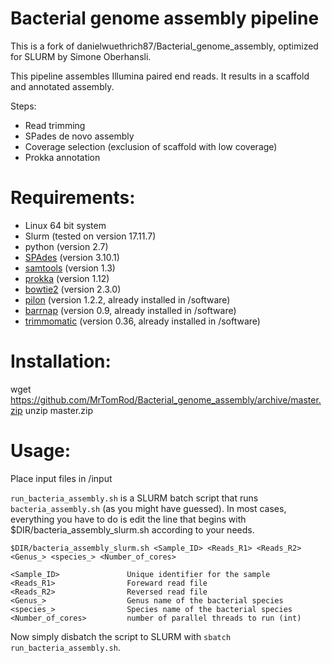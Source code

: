 Bacterial genome assembly pipeline
=======================

This is a fork of danielwuethrich87/Bacterial_genome_assembly, optimized for SLURM by Simone Oberhansli.

This pipeline assembles Illumina paired end reads. It results in a scaffold and annotated assembly.

Steps:
- Read trimming
- SPades de novo assembly
- Coverage selection (exclusion of scaffold with low coverage)
- Prokka annotation

# Requirements:

- Linux 64 bit system
- Slurm (tested on version 17.11.7)
- python (version 2.7)
- [SPAdes](http://cab.spbu.ru/software/spades/) (version 3.10.1)
- [samtools](https://github.com/samtools/samtools) (version 1.3)
- [prokka](https://github.com/tseemann/prokka) (version 1.12)
- [bowtie2](http://bowtie-bio.sourceforge.net/bowtie2/index.shtml) (version 2.3.0)
- [pilon](https://github.com/broadinstitute/pilon/releases) (version 1.2.2, already installed in /software)
- [barrnap](https://github.com/tseemann/barrnap/tree/master/bin) (version 0.9, already installed in /software)
- [trimmomatic](http://www.usadellab.org/cms/?page=trimmomatic) (version 0.36, already installed in /software)

# Installation:

wget https://github.com/MrTomRod/Bacterial_genome_assembly/archive/master.zip
unzip master.zip

# Usage:

Place input files in /input

`run_bacteria_assembly.sh` is a SLURM batch script that runs `bacteria_assembly.sh` (as you might have guessed). In most cases, everything you have to do is edit the line that begins with $DIR/bacteria_assembly_slurm.sh according to your needs.

    $DIR/bacteria_assembly_slurm.sh <Sample_ID> <Reads_R1> <Reads_R2> <Genus_> <species_> <Number_of_cores>
 
    <Sample_ID>               Unique identifier for the sample
    <Reads_R1>                Foreward read file
    <Reads_R2>                Reversed read file
    <Genus_>                  Genus name of the bacterial species
    <species_>                Species name of the bacterial species
    <Number_of_cores>         number of parallel threads to run (int)
    
Now simply disbatch the script to SLURM with `sbatch run_bacteria_assembly.sh`.
